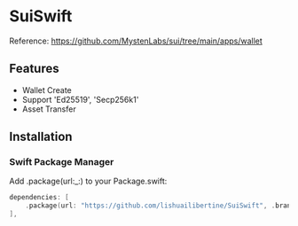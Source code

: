 # SuiSwift

Reference: https://github.com/MystenLabs/sui/tree/main/apps/wallet

## Features
* Wallet Create
* Support 'Ed25519', 'Secp256k1'
* Asset Transfer

## Installation
### Swift Package Manager
Add .package(url:_:) to your Package.swift:
```Swift
dependencies: [
    .package(url: "https://github.com/lishuailibertine/SuiSwift", .branch("main")),
],
```
